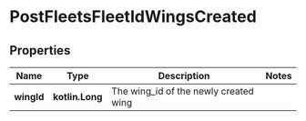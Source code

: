 
# PostFleetsFleetIdWingsCreated

## Properties
Name | Type | Description | Notes
------------ | ------------- | ------------- | -------------
**wingId** | **kotlin.Long** | The wing_id of the newly created wing | 



